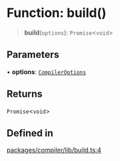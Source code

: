 # Function: build()

> **build**(`options`): `Promise`\<`void`\>

## Parameters

• **options**: [`CompilerOptions`](../interfaces/CompilerOptions.md)

## Returns

`Promise`\<`void`\>

## Defined in

[packages/compiler/lib/build.ts:4](https://github.com/andreisergiu98/baeta/blob/277f62f15bfdecc05d507a84e60b62e5bc08a747/packages/compiler/lib/build.ts#L4)
